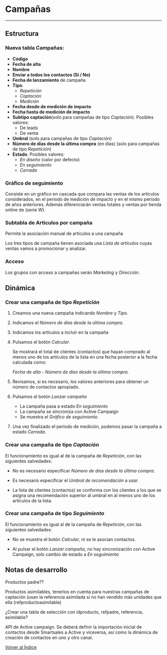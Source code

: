 # Campañas

---

## Estructura

### Nueva tabla Campañas:

- **Código**
- **Fecha de alta**
- **Nombre**
- **Enviar a todos los contactos (Sí / No)**
- **Fecha de lanzamiento** de campaña
- **Tipo**:
  - _Repetición_
  - _Captación_
  - _Medición_
- **Fecha desde de medición de impacto**
- **Fecha hasta de medición de impacto**
- **Subtipo captación**(solo para campañas de tipo _Captación_). Posibles valores:
  - De leads
  - De venta
- **Umbral** (solo para campañas de tipo _Captación_)
- **Número de días desde la última compra** (en días) (solo para campañas de tipo _Repetición_)
- **Estado**. Posibles valores:
  - _En diseño_ (valor por defecto)
  - _En seguimiento_
  - _Cerrada_

### Gráfico de seguimiento

Consiste en un gráfico en cascada que compara las ventas de los artículos considerados, en el periodo de medición de impacto y en el mismo periodo de años anteriores. Además diferenciarán ventas totales y ventas por tienda online de (serie W).

### Subtabla de Artículos por campaña

Permite la asociación manual de artículos a una campaña

Los tres tipos de campaña tienen asociada una _Lista de artículos_ cuyas ventas vamos a promocionar y analizar.

### Acceso

Los grupos con acceso a campañas serán _Marketing_ y _Dirección_.

## Dinámica

### Crear una campaña de tipo _Repetición_

1. Creamos una nueva campaña indicando _Nombre_ y _Tipo_.
1. Indicamos el _Número de días desde la última compra_.
1. Indicamos los artículos a incluir en la campaña
1. Pulsamos el botón _Calcular_.

   Se mostrará el total de clientes (contactos) que hayan comprado al menos uno de los artículos de la lista en una fecha posterior a la fecha calculada como:

   _Fecha de alta_ - _Número de días desde la última compra_.

1. Revisamos, si es necesario, los valores anteriores para obtener un número de contactos apropiado.
1. Pulsamos el botón _Lanzar campaña_
   - La campaña pasa a estado _En seguimiento_
   - La campaña se sincroniza con Active Campaign
   - Se muestra el _Gráfico de seguimiento_.
1. Una vez finalizado el período de medición, podemos pasar la campaña a estado _Cerrada_.

### Crear una campaña de tipo _Captación_

El funcionamiento es igual al de la campaña de _Repetición_, con las siguientes salvedades:

- No es necesario especificar _Número de días desde la última compra_.

- Es necesario especificar el _Umbral de recomendación_ a usar.

- La lista de clientes (contactos) se conforma con los clientes a los que se asigna una recomendación superior al umbral en al menos uno de los artículos de la lista.

### Crear una campaña de tipo _Seguimiento_

El funcionamiento es igual al de la campaña de _Repetición_, con las siguientes salvedades:

- No se muestra el botón _Calcular_, ni se le asocian contactos.

- Al pulsar el botón _Lanzar campaña_, no hay sincronización con Active Campaign, solo cambio de estado a _En seguimiento_

## Notas de desarrollo

Productos padre??

Productos asimilables, tenerlos en cuenta para nuestras campañas de captación (usan la referencia asimilada si no han vendido más unidades que ella (refproductoasimilable)

¿Crear una tabla de selección con idproducto, refpadre, referencia, asimilable?

API de Active campaign. Se deberá definir la importación inicial de contactos desde Smartsales a Active y viceversa, así como la dinámica de creación de contactos en uno y otro canal.

[Volver al Índice](../index.md)
